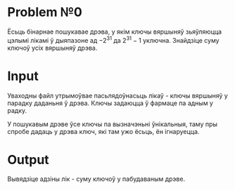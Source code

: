 # Problem №0

Ёсьць бінарнае пошукавае дрэва, у якім ключы вяршыняў зьяўляюцца цэлымі лікамі ў дыяпазоне ад $−2^31$ да $2^31 − 1$ уключна. Знайдзіце суму ключоў усіх вяршыняў дрэва.

# Іnput
Уваходны файл утрымоўвае пасьлядоўнасьць лікаў - ключы вяршыняў у парадку даданьня ў дрэва. Ключы задаюцца ў фармаце па адным у радку.</br>

У пошукавым дрэве ўсе ключы па вызначэньні ўнікальныя, таму пры спробе дадаць у дрэва ключ, які там ужо ёсьць, ён ігнаруецца.

# Output
Вывядзіце адзіны лік - суму ключоў у пабудаваным дрэве.
